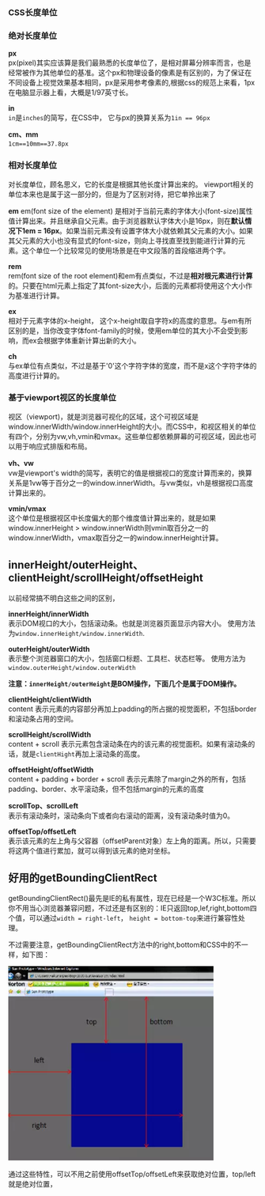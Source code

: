### CSS长度单位

### 绝对长度单位

**px**  
px\(pixel\)其实应该算是我们最熟悉的长度单位了，是相对屏幕分辨率而言，也是经常被作为其他单位的基准。这个px和物理设备的像素是有区别的，为了保证在不同设备上视觉效果基本相同，px是采用参考像素的,根据css的规范上来看，1px在电脑显示器上看，大概是1/97英寸长。

**in**  
`in`是`inches`的简写，在CSS中， 它与px的换算关系为`1in == 96px`

**cm、mm**  
 `1cm==10mm==37.8px`

### 相对长度单位

对长度单位，顾名思义，它的长度是根据其他长度计算出来的。 viewport相关的单位本来也是属于这一部分的，但是为了区别对待，把它单拎出来了

**em**
em\(font size of the element\) 是相对于当前元素的字体大小\(font-size\)属性值计算出来。并且继承自父元素。由于浏览器默认字体大小是16px，则在**默认情况下1em = 16px**。如果当前元素没有设置字体大小就依赖其父元素的大小。如果其父元素的大小也没有显式的font-size，则向上寻找直至找到能进行计算的元素。这个单位一个比较常见的使用场景是在中文段落的首段缩进两个字。

**rem**  
rem\(font size of the root element\)和em有点类似，不过是**相对根元素进行计算**的。只要在html元素上指定了其font-size大小，后面的元素都将使用这个大小作为基准进行计算。  

**ex**  
相对于元素字体的x-height， 这个x-height取自字符x的高度的意思。与em有所区别的是，当你改变字体font-family的时候，使用em单位的其大小不会受到影响，而ex会根据字体重新计算出新的大小。  

**ch**  
与ex单位有点类似，不过是基于'0'这个字符字体的宽度，而不是x这个字符字体的高度进行计算的。

### 基于viewport视区的长度单位

视区（viewport\)，就是浏览器可视化的区域，这个可视区域是window.innerWidth/window.innerHeight的大小。而CSS中，和视区相关的单位有四个，分别为vw,vh,vmin和vmax。这些单位都依赖屏幕的可视区域，因此也可以用于响应式排版和布局。

**vh、vw**  
vw是viewport's width的简写，表明它的值是根据视口的宽度计算而来的，换算关系是1vw等于百分之一的window.innerWidth。与vw类似，vh是根据视口高度计算出来的。

**vmin/vmax**  
这个单位是根据视区中长度偏大的那个维度值计算出来的，就是如果window.innerHeight &gt; window.innerWidth则vmin取百分之一的window.innerWidth，vmax取百分之一的window.innerHeight计算。

## innerHeight/outerHeight、clientHeight/scrollHeight/offsetHeight

以前经常搞不明白这些之间的区别，

**innerHeight/innerWidth**  
表示DOM视口的大小，包括滚动条。也就是浏览器页面显示内容大小。
使用方法为`window.innerHeight/window.innerWidth`.

**outerHeight/outerWidth**  
表示整个浏览器窗口的大小，包括窗口标题、工具栏、状态栏等。
使用方法为`window.outerHeight/window.outerWidth`

**注意：`innerHeight/outerHeight`是BOM操作，下面几个是属于DOM操作。**

**clientHeight/clientWidth**  
content
表示元素的内容部分再加上padding的所占据的视觉面积，不包括border和滚动条占用的空间。

**scrollHeight/scrollWidth**  
content + scroll
表示元素包含滚动条在内的该元素的视觉面积。如果有滚动条的话，就是`clientHight`再加上滚动条的高度。

**offsetHeight/offsetWidth**  
content + padding + border + scroll
表示元素除了margin之外的所有，包括padding、border、水平滚动条，但不包括margin的元素的高度

**scrollTop、scrollLeft**  
表示有滚动条时，滚动条向下或者向右滚动的距离，没有滚动条时值为0。

**offsetTop/offsetLeft**  
表示该元素的左上角与父容器（offsetParent对象）左上角的距离。所以，只需要将这两个值进行累加，就可以得到该元素的绝对坐标。

## 好用的getBoundingClientRect
getBoundingClientRect()最先是IE的私有属性，现在已经是一个W3C标准。所以你不用当心浏览器兼容问题，不过还是有区别的：IE只返回top,lef,right,bottom四个值，可以通过`width = right-left`， `height = bottom-top`来进行兼容性处理。

不过需要注意，getBoundingClientRect方法中的right,bottom和CSS中的不一样，如下图：

![](../assets/getBoundingClientRect.png)

通过这些特性，可以不用之前使用offsetTop/offsetLeft来获取绝对位置，top/left就是绝对位置，
